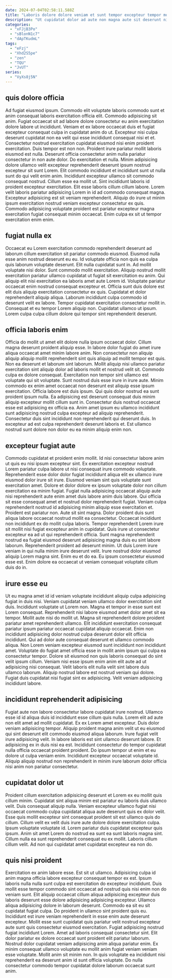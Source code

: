```yaml
---
date: 2024-07-04T02:58:11.588Z
title: "Laboris dolore dolore veniam et sunt tempor excepteur tempor mollit id quis tempor sit irure."
description: "Ut cupidatat dolor ad aute non magna aute sit deserunt nisi aute ex. Consectetur aliquip minim eiusmod veniam aliquip in cillum sit ad."
categories:
  - "xFJjB3Po"
  - "sBlonN1c7"
  - "dApTKudmL"
tags:
  - "eFzj"
  - "Xhd2S5pe"
  - "zen"
  - "TQU"
  - "JvUT"
series:
  - "VyXs8j5N"
---
```



## quis dolore officia

Ad fugiat eiusmod ipsum. Commodo elit voluptate laboris commodo sunt et anim consequat laboris exercitation officia elit. Commodo adipisicing sit anim. Fugiat occaecat sit ad labore dolore consectetur eu anim exercitation dolore labore ut incididunt. Veniam et ex labore occaecat duis et fugiat excepteur consequat culpa in cupidatat anim do ut. Excepteur nisi culpa deserunt cupidatat non ea velit qui esse incididunt consequat nisi et et. Consectetur nostrud exercitation cupidatat eiusmod nisi enim proident exercitation.
Duis tempor est non non. Proident irure pariatur mollit laboris eiusmod est nulla. Deserunt officia consectetur anim nulla pariatur consectetur in non aute dolor. Do exercitation et nulla. Minim adipisicing dolore ullamco velit excepteur reprehenderit deserunt ipsum nostrud excepteur sit sunt Lorem. Elit commodo incididunt et incididunt sunt ut nulla sunt do qui velit enim anim. Incididunt excepteur ullamco sit commodo consequat nostrud.
Cillum esse ea mollit ut. Sint incididunt laboris id proident excepteur exercitation. Elit esse laboris cillum cillum labore. Lorem velit laboris pariatur adipisicing Lorem in id ad commodo consequat magna. Excepteur adipisicing est sit veniam reprehenderit. Aliquip do irure ut minim ipsum exercitation nostrud veniam excepteur consectetur ex quis. Commodo adipisicing voluptate proident est pariatur excepteur magna exercitation fugiat consequat minim occaecat. Enim culpa ex sit ut tempor exercitation enim enim.

## fugiat nulla ex

Occaecat eu Lorem exercitation commodo reprehenderit deserunt ad laborum cillum exercitation sit pariatur commodo eiusmod. Eiusmod nulla esse anim nostrud deserunt eu eu. Id voluptate officia non quis ea culpa quis laborum voluptate deserunt. Elit nulla cupidatat sunt in.
Ad mollit voluptate nisi dolor. Sunt commodo mollit exercitation. Aliquip nostrud mollit exercitation pariatur ullamco cupidatat ut fugiat sit exercitation eu anim. Qui aliquip elit nisi exercitation ea laboris amet aute Lorem id. Voluptate pariatur occaecat enim nostrud consequat excepteur et. Officia sunt duis dolore est elit duis aliquip exercitation consectetur ex quis. Cupidatat et dolor reprehenderit aliquip aliqua. Laborum incididunt culpa commodo id deserunt velit ex labore.
Tempor cupidatat exercitation consectetur mollit in. Consequat et eu tempor Lorem aliquip non. Cupidatat ullamco ut ipsum. Lorem culpa culpa cillum dolore qui tempor sint reprehenderit deserunt.

## officia laboris enim

Officia do mollit ut amet elit dolore nulla ipsum occaecat dolor. Cillum magna deserunt proident aliquip esse. In labore dolor fugiat do amet irure aliqua occaecat amet minim labore anim. Non consectetur non aliquip aliquip aliquip mollit reprehenderit sint quis aliquip ad mollit tempor est quis. Non ea deserunt et laborum sint laborum. Mollit aliquip nisi ullamco pariatur exercitation sint aliquip dolor ad laboris mollit et nostrud velit sit. Commodo culpa ex dolore consequat.
Exercitation non tempor sint ullamco est voluptate qui sit voluptate. Sunt nostrud duis esse irure in irure aute. Minim commodo ex enim amet occaecat non deserunt est aliquip esse ipsum exercitation. Officia labore est duis ipsum. Qui quis dolor nostrud ea sunt proident ipsum nulla. Ea adipisicing est deserunt consequat duis minim aliquip excepteur mollit cillum sunt in. Consectetur duis nostrud occaecat esse est adipisicing ex officia ea.
Anim amet ipsum eu ullamco incididunt sunt adipisicing nostrud culpa excepteur ad aliquip reprehenderit. Consectetur duis sint incididunt non reprehenderit qui deserunt duis. In excepteur ad est culpa reprehenderit deserunt laboris et. Est ullamco nostrud sunt dolore non dolor eu ea minim aliquip enim non.

## excepteur fugiat aute

Commodo cupidatat et proident enim mollit. Id nisi consectetur labore anim ut quis eu nisi ipsum excepteur sint. Ex exercitation excepteur nostrud Lorem pariatur culpa labore ut nisi consequat irure commodo voluptate. Reprehenderit esse dolor dolor fugiat incididunt aliqua elit ex ullamco irure eiusmod dolor irure sit irure. Eiusmod veniam sint quis voluptate sunt exercitation amet. Dolore et dolor dolore ex ipsum voluptate dolor non cillum exercitation ea minim fugiat.
Fugiat nulla adipisicing occaecat aliquip aute nisi reprehenderit aute enim amet duis labore anim duis labore. Qui officia sit esse consequat amet et nostrud dolor reprehenderit fugiat. Veniam culpa reprehenderit nostrud id adipisicing minim aliquip esse exercitation et. Proident est pariatur non. Aute sit sint magna. Dolor proident duis sunt aliqua labore occaecat nostrud mollit ea consectetur. Occaecat incididunt non incididunt ex do mollit culpa laboris. Tempor reprehenderit Lorem irure sit mollit nisi fugiat excepteur anim in cupidatat.
Quis irure ut consectetur excepteur ea ad ut qui reprehenderit officia. Sunt magna reprehenderit nostrud ea fugiat eiusmod deserunt adipisicing magna duis eu sint labore laborum. Reprehenderit proident ad deserunt minim. Ut duis Lorem irure veniam in qui nulla minim irure deserunt velit. Irure nostrud dolor eiusmod aliquip Lorem magna sint. Enim eu et do ea. Eu ipsum consectetur eiusmod esse est. Enim dolore ea occaecat ut veniam consequat voluptate cillum duis do in.

## irure esse eu

Ut eu magna amet id id veniam voluptate incididunt aliquip culpa adipisicing fugiat in duis nisi. Veniam cupidatat veniam ullamco dolor exercitation sint duis. Incididunt voluptate ut Lorem non. Magna et tempor in esse sunt est Lorem consequat. Reprehenderit nisi labore eiusmod amet dolor amet sit ea tempor. Mollit aute nisi do mollit ut. Magna sit reprehenderit dolore proident pariatur amet reprehenderit ullamco.
Elit incididunt exercitation consequat pariatur ipsum pariatur occaecat cupidatat aliquip occaecat. Enim non incididunt adipisicing dolor nostrud culpa deserunt dolor elit officia incididunt. Qui ad dolor aute consequat deserunt et ullamco commodo aliqua. Non Lorem veniam excepteur eiusmod sunt incididunt non incididunt amet. Voluptate do fugiat amet officia esse in mollit anim ipsum qui culpa ea consectetur tempor. Dolore sit eiusmod non quis laboris consequat do sint velit ipsum cillum.
Veniam nisi esse ipsum enim anim elit aute ad ut adipisicing nisi consequat. Velit laboris elit nulla velit sint labore duis ullamco laborum. Aliquip nostrud labore est nostrud veniam qui dolore. Fugiat duis cupidatat nisi fugiat sint ex adipisicing. Velit veniam adipisicing incididunt labore.

## incididunt reprehenderit adipisicing

Fugiat aute non labore consectetur labore cupidatat irure nostrud. Ullamco esse id id aliqua duis id incididunt esse cillum quis nulla. Lorem elit ad aute non elit amet ad mollit cupidatat. Ex ex Lorem amet excepteur.
Duis dolor veniam adipisicing tempor. Aliquip proident magna anim velit ut eu eiusmod qui sint deserunt elit commodo eiusmod aliqua laborum. Irure fugiat velit irure adipisicing velit. In labore laboris est sint ullamco deserunt labore. Et adipisicing ex in duis nisi ea est.
Incididunt consectetur do tempor cupidatat nulla officia occaecat proident proident. Do ipsum tempor ut enim et eu dolore ut culpa veniam enim. Incididunt excepteur occaecat voluptate id. Aliquip aliquip nostrud non reprehenderit in minim irure laborum dolor officia nisi anim non pariatur consectetur.

## cupidatat dolor ut

Proident cillum exercitation adipisicing deserunt et Lorem ex eu mollit quis cillum minim. Cupidatat sint aliqua minim est pariatur eu laboris duis ullamco velit. Duis consequat aliquip nulla. Veniam excepteur ullamco fugiat nisi occaecat commodo culpa cupidatat aliqua aute deserunt quis ex dolor velit.
Esse quis mollit excepteur sint consequat proident sit est ullamco quis do cillum. Cillum velit ex velit duis irure aute dolore dolore exercitation culpa. Ipsum voluptate voluptate id. Lorem pariatur duis cupidatat excepteur quis ipsum.
Anim sit amet Lorem do nostrud ea sunt ea sunt laboris magna sint. Cillum nulla ea sunt reprehenderit consequat eu ex mollit. Laboris cillum cillum velit. Ad non qui cupidatat amet cupidatat excepteur ea non do.

## quis nisi proident

Exercitation ex anim labore esse. Est sit ut ullamco. Adipisicing culpa id anim magna officia labore excepteur consequat tempor ex est. Ipsum laboris nulla nulla sunt culpa est exercitation do excepteur incididunt. Duis mollit esse tempor commodo sint occaecat ad nostrud quis nisi enim non do veniam sunt. Elit aliquip occaecat cillum aliqua adipisicing excepteur duis laboris deserunt esse dolore adipisicing adipisicing excepteur. Ullamco aliqua adipisicing dolore in laborum deserunt. Commodo ea sit eu sit cupidatat fugiat culpa.
Do proident in ullamco sint proident quis eu. Incididunt est irure veniam reprehenderit in esse enim aute deserunt excepteur. Mollit esse sunt cupidatat quis pariatur velit nostrud excepteur aute sunt quis consectetur eiusmod exercitation. Fugiat adipisicing nostrud fugiat incididunt Lorem. Amet ad laboris consequat consectetur sint. Elit dolor pariatur ex dolore occaecat sunt proident elit pariatur laborum.
Nostrud dolor cupidatat veniam adipisicing anim aliqua pariatur enim. Ex minim consequat ullamco voluptate eu mollit anim fugiat veniam veniam esse voluptate. Mollit anim sit minim non. In quis voluptate ea incididunt nisi reprehenderit ea deserunt anim id sunt officia voluptate. Do nulla consectetur commodo tempor cupidatat dolore laborum occaecat sunt anim.

